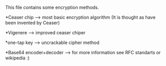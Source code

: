 This file contains some encryption methods. 

*Ceaser chip --> most basic encryption algorithm (It is thought as have been invented by Ceaser)

*Vigenere --> improved ceaser chiper

*one-tap key --> uncrackable cipher method

*Base64 encoder+decoder  --> for more information see RFC standarts or wikipedia :)
